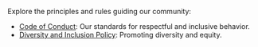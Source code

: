 Explore the principles and rules guiding our community:

- [Code of Conduct](Code_of_Conduct.md): Our standards for respectful and inclusive behavior.
- [Diversity and Inclusion Policy](Diversity_and_Inclusion_Policy.md): Promoting diversity and equity.